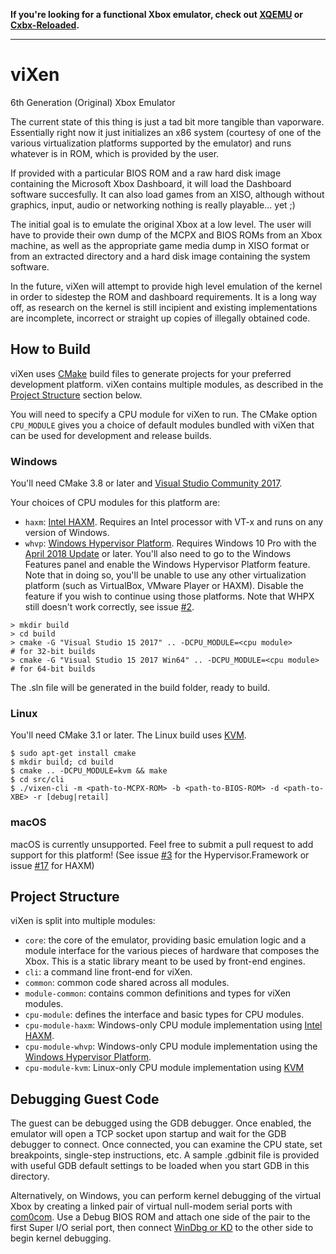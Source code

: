 **If you're looking for a functional Xbox emulator, check out [XQEMU](http://xqemu.com/)
or [Cxbx-Reloaded](https://github.com/Cxbx-Reloaded/Cxbx-Reloaded).**

---

# viXen
6th Generation (Original) Xbox Emulator

The current state of this thing is just a tad bit more tangible than vaporware.
Essentially right now it just initializes an x86 system (courtesy of one of the
various virtualization platforms supported by the emulator) and runs whatever
is in ROM, which is provided by the user.

If provided with a particular BIOS ROM and a raw hard disk image containing the
Microsoft Xbox Dashboard, it will load the Dashboard software succesfully. It
can also load games from an XISO, although without graphics, input, audio or
networking nothing is really playable... yet ;)

The initial goal is to emulate the original Xbox at a low level. The user will
have to provide their own dump of the MCPX and BIOS ROMs from an Xbox machine,
as well as the appropriate game media dump in XISO format or from an extracted
directory and a hard disk image containing the system software.

In the future, viXen will attempt to provide high level emulation of the kernel
in order to sidestep the ROM and dashboard requirements. It is a long way off,
as research on the kernel is still incipient and existing implementations are
incomplete, incorrect or straight up copies of illegally obtained code.

How to Build
------------
viXen uses [CMake](https://cmake.org/) build files to generate projects for
your preferred development platform. viXen contains multiple modules, as
described in the [Project Structure](#project-structure) section below.

You will need to specify a CPU module for viXen to run. The CMake option
`CPU_MODULE` gives you a choice of default modules bundled with viXen that
can be used for development and release builds.

### Windows
You'll need CMake 3.8 or later and [Visual Studio Community 2017](https://www.visualstudio.com/downloads/).

Your choices of CPU modules for this platform are:
- `haxm`: [Intel HAXM](https://software.intel.com/en-us/articles/intel-hardware-accelerated-execution-manager-intel-haxm).
Requires an Intel processor with VT-x and runs on any version of Windows.
- `whvp`: [Windows Hypervisor Platform](https://docs.microsoft.com/en-us/virtualization/api/).
Requires Windows 10 Pro with the [April 2018 Update](https://support.microsoft.com/en-us/help/4028685/windows-10-get-the-update)
or later. You'll also need to go to the Windows Features panel and enable the
Windows Hypervisor Platform feature. Note that in doing so, you'll be unable to
use any other virtualization platform (such as VirtualBox, VMware Player or
HAXM). Disable the feature if you wish to continue using those platforms. Note
that WHPX still doesn't work correctly, see issue [#2](https://github.com/StrikerX3/viXen/issues/2).

```
> mkdir build
> cd build
> cmake -G "Visual Studio 15 2017" .. -DCPU_MODULE=<cpu module>         # for 32-bit builds
> cmake -G "Visual Studio 15 2017 Win64" .. -DCPU_MODULE=<cpu module>   # for 64-bit builds
```
The .sln file will be generated in the build folder, ready to build.

### Linux
You'll need CMake 3.1 or later. The Linux build uses [KVM](https://www.linux-kvm.org/page/Main_Page).

```
$ sudo apt-get install cmake
$ mkdir build; cd build
$ cmake .. -DCPU_MODULE=kvm && make
$ cd src/cli
$ ./vixen-cli -m <path-to-MCPX-ROM> -b <path-to-BIOS-ROM> -d <path-to-XBE> -r [debug|retail]
```

### macOS
macOS is currently unsupported. Feel free to submit a pull request to add
support for this platform! (See issue [#3](https://github.com/StrikerX3/viXen/issues/3)
for the Hypervisor.Framework or issue [#17](https://github.com/StrikerX3/viXen/issues/17)
for HAXM)

Project Structure
-----------------
viXen is split into multiple modules:
- `core`: the core of the emulator, providing basic emulation logic and a
module interface for the various pieces of hardware that composes the Xbox.
This is a static library meant to be used by front-end engines.
- `cli`: a command line front-end for viXen.
- `common`: common code shared across all modules.
- `module-common`: contains common definitions and types for viXen modules.
- `cpu-module`: defines the interface and basic types for CPU modules.
- `cpu-module-haxm`: Windows-only CPU module implementation using [Intel HAXM](https://github.com/intel/haxm).
- `cpu-module-whvp`: Windows-only CPU module implementation using the [Windows Hypervisor Platform](https://docs.microsoft.com/en-us/virtualization/api/).
- `cpu-module-kvm`: Linux-only CPU module implementation using [KVM](https://www.kernel.org/doc/Documentation/virtual/kvm/api.txt)

Debugging Guest Code
--------------------
The guest can be debugged using the GDB debugger. Once enabled, the emulator
will open a TCP socket upon startup and wait for the GDB debugger to connect.
Once connected, you can examine the CPU state, set breakpoints, single-step
instructions, etc. A sample .gdbinit file is provided with useful GDB default
settings to be loaded when you start GDB in this directory.

Alternatively, on Windows, you can perform kernel debugging of the virtual Xbox
by creating a linked pair of virtual null-modem serial ports with [com0com](http://com0com.sourceforge.net/).
Use a Debug BIOS ROM and attach one side of the pair to the first Super I/O
serial port, then connect [WinDbg or KD](https://docs.microsoft.com/en-us/windows-hardware/drivers/debugger/)
to the other side to begin kernel debugging.
